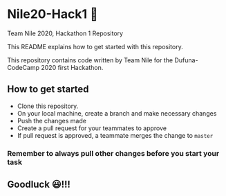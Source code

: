 # Nile20-Hack1 🚩
Team Nile 2020, Hackathon 1 Repository

This README explains how to get started with this repository.

This repository contains code written by Team Nile for the Dufuna-CodeCamp 2020 first Hackathon.

## How to get started

- Clone this repository.
- On your local machine, create a branch and make necessary changes
- Push the changes made
- Create a pull request for your teammates to approve
- If pull request is approved, a teammate merges the change to `master`


### Remember to always pull other changes before you start your task

## Goodluck 😃!!!
